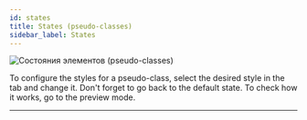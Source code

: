 ```yaml
---
id: states
title: States (pseudo-classes)
sidebar_label: States
---
```


![Состояния элементов (pseudo-classes)](https://test-upl.quarkly.io/60a657b1e3623a001f692958/images/docs-new-workarea-props-panel-styles-states.png?v=2021-05-20T15:36:47.246Z)

To configure the styles for a pseudo-class, select the desired style in the tab and change it. Don't forget to go back to the default state. To check how it works, go to the preview mode.

---
